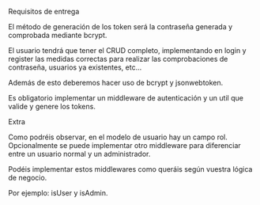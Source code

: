 Requisitos de entrega

El método de generación de los token será la contraseña generada y comprobada mediante bcrypt.

El usuario tendrá que tener el CRUD completo, implementando en login y register las medidas correctas para realizar las comprobaciones de contraseña, usuarios ya existentes, etc...

Además de esto deberemos hacer uso de bcrypt y jsonwebtoken.

Es obligatorio implementar un middleware de autenticación y un util que valide y genere los tokens.

Extra

Como podréis observar, en el modelo de usuario hay un campo rol. Opcionalmente se puede implementar otro middleware para diferenciar entre un usuario normal y un administrador.

Podéis implementar estos middlewares como queráis según vuestra lógica de negocio.

Por ejemplo: isUser y isAdmin.
